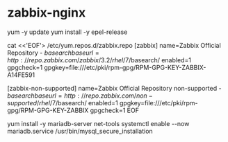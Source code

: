 # zabbix-nginx

yum -y update
yum install -y epel-release

cat <<'EOF'> /etc/yum.repos.d/zabbix.repo
[zabbix]
name=Zabbix Official Repository - $basearch
baseurl=http://repo.zabbix.com/zabbix/3.2/rhel/7/$basearch/
enabled=1
gpgcheck=1
gpgkey=file:///etc/pki/rpm-gpg/RPM-GPG-KEY-ZABBIX-A14FE591

[zabbix-non-supported]
name=Zabbix Official Repository non-supported - $basearch
baseurl=http://repo.zabbix.com/non-supported/rhel/7/$basearch/
enabled=1
gpgkey=file:///etc/pki/rpm-gpg/RPM-GPG-KEY-ZABBIX
gpgcheck=1
EOF

yum install -y mariadb-server net-tools
systemctl enable --now mariadb.service
/usr/bin/mysql_secure_installation

